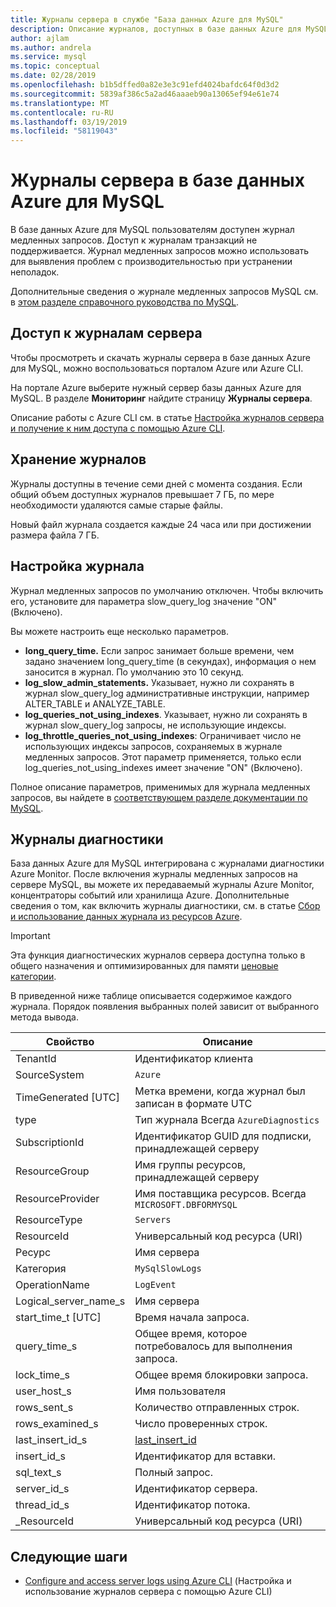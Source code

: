 ```yaml
---
title: Журналы сервера в службе "База данных Azure для MySQL"
description: Описание журналов, доступных в базе данных Azure для MySQL, и параметров для управления уровнями ведения журнала.
author: ajlam
ms.author: andrela
ms.service: mysql
ms.topic: conceptual
ms.date: 02/28/2019
ms.openlocfilehash: b1b5dffed0a82e3e3c91efd4024bafdc64f0d3d2
ms.sourcegitcommit: 5839af386c5a2ad46aaaeb90a13065ef94e61e74
ms.translationtype: MT
ms.contentlocale: ru-RU
ms.lasthandoff: 03/19/2019
ms.locfileid: "58119043"
---
```

# <a name="server-logs-in-azure-database-for-mysql"></a>Журналы сервера в базе данных Azure для MySQL
В базе данных Azure для MySQL пользователям доступен журнал медленных запросов. Доступ к журналам транзакций не поддерживается. Журнал медленных запросов можно использовать для выявления проблем с производительностью при устранении неполадок. 

Дополнительные сведения о журнале медленных запросов MySQL см. в [этом разделе справочного руководства по MySQL](https://dev.mysql.com/doc/refman/5.7/en/slow-query-log.html).

## <a name="access-server-logs"></a>Доступ к журналам сервера
Чтобы просмотреть и скачать журналы сервера в базе данных Azure для MySQL, можно воспользоваться порталом Azure или Azure CLI.

На портале Azure выберите нужный сервер базы данных Azure для MySQL. В разделе **Мониторинг** найдите страницу **Журналы сервера**.

Описание работы с Azure CLI см. в статье [Настройка журналов сервера и получение к ним доступа с помощью Azure CLI](howto-configure-server-logs-in-cli.md).

## <a name="log-retention"></a>Хранение журналов
Журналы доступны в течение семи дней с момента создания. Если общий объем доступных журналов превышает 7 ГБ, по мере необходимости удаляются самые старые файлы. 

Новый файл журнала создается каждые 24 часа или при достижении размера файла 7 ГБ.


## <a name="configure-logging"></a>Настройка журнала 
Журнал медленных запросов по умолчанию отключен. Чтобы включить его, установите для параметра slow_query_log значение "ON" (Включено).

Вы можете настроить еще несколько параметров.

- **long_query_time.** Если запрос занимает больше времени, чем задано значением long_query_time (в секундах), информация о нем заносится в журнал. По умолчанию это 10 секунд.
- **log_slow_admin_statements.** Указывает, нужно ли сохранять в журнал slow_query_log административные инструкции, например ALTER_TABLE и ANALYZE_TABLE.
- **log_queries_not_using_indexes**. Указывает, нужно ли сохранять в журнал slow_query_log запросы, не использующие индексы.
- **log_throttle_queries_not_using_indexes**: Ограничивает число не использующих индексы запросов, сохраняемых в журнале медленных запросов. Этот параметр применяется, только если log_queries_not_using_indexes имеет значение "ON" (Включено).

Полное описание параметров, применимых для журнала медленных запросов, вы найдете в [соответствующем разделе документации по MySQL](https://dev.mysql.com/doc/refman/5.7/en/slow-query-log.html).

## <a name="diagnostic-logs"></a>Журналы диагностики
База данных Azure для MySQL интегрирована с журналами диагностики Azure Monitor. После включения журналы медленных запросов на сервере MySQL, вы можете их передаваемый журналы Azure Monitor, концентраторы событий или хранилища Azure. Дополнительные сведения о том, как включить журналы диагностики, см. в статье [Сбор и использование данных журнала из ресурсов Azure](../azure-monitor/platform/diagnostic-logs-overview.md).

> [!IMPORTANT]
> Эта функция диагностических журналов сервера доступна только в общего назначения и оптимизированных для памяти [ценовые категории](concepts-pricing-tiers.md).

В приведенной ниже таблице описывается содержимое каждого журнала. Порядок появления выбранных полей зависит от выбранного метода вывода.

| **Свойство** | **Описание** |
|---|---|
| TenantId | Идентификатор клиента |
| SourceSystem | `Azure` |
| TimeGenerated [UTC] | Метка времени, когда журнал был записан в формате UTC |
| type | Тип журнала Всегда `AzureDiagnostics` |
| SubscriptionId | Идентификатор GUID для подписки, принадлежащей серверу |
| ResourceGroup | Имя группы ресурсов, принадлежащей серверу |
| ResourceProvider | Имя поставщика ресурсов. Всегда `MICROSOFT.DBFORMYSQL` |
| ResourceType | `Servers` |
| ResourceId | Универсальный код ресурса (URI) |
| Ресурс | Имя сервера |
| Категория | `MySqlSlowLogs` |
| OperationName | `LogEvent` |
| Logical_server_name_s | Имя сервера |
| start_time_t [UTC] | Время начала запроса. |
| query_time_s | Общее время, которое потребовалось для выполнения запроса. |
| lock_time_s | Общее время блокировки запроса. |
| user_host_s | Имя пользователя |
| rows_sent_s | Количество отправленных строк. |
| rows_examined_s | Число проверенных строк. |
| last_insert_id_s | [last_insert_id](https://dev.mysql.com/doc/refman/8.0/en/information-functions.html#function_last-insert-id) |
| insert_id_s | Идентификатор для вставки. |
| sql_text_s | Полный запрос. |
| server_id_s | Идентификатор сервера. |
| thread_id_s | Идентификатор потока. |
| \_ResourceId | Универсальный код ресурса (URI) |

## <a name="next-steps"></a>Следующие шаги
- [Configure and access server logs using Azure CLI](howto-configure-server-logs-in-cli.md) (Настройка и использование журналов сервера с помощью Azure CLI)
